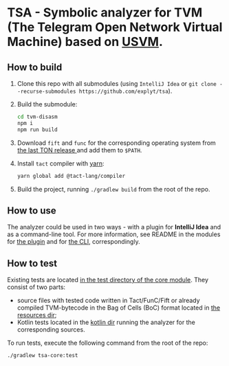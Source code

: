 # **TSA** - Symbolic analyzer for **TVM** (The Telegram Open Network Virtual Machine) based on [USVM](https://github.com/UnitTestBot/usvm).

## How to build

1. Clone this repo with all submodules (using `IntelliJ Idea` or `git clone --recurse-submodules https://github.com/explyt/tsa`).
2. Build the submodule:

    ```bash
    cd tvm-disasm
    npm i
    npm run build
    ```
3. Download `fift` and `func` for the corresponding operating system from [the last TON release ](https://github.com/ton-blockchain/ton/releases/) and add them to `$PATH`.
4. Install `tact` compiler with [yarn](https://classic.yarnpkg.com/lang/en/docs/install):
   ```bash
   yarn global add @tact-lang/compiler
   ```
5. Build the project, running `./gradlew build` from the root of the repo.

## How to use

The analyzer could be used in two ways - with a plugin for **IntelliJ Idea** and as a command-line tool. For more information,
see README in the modules for [the plugin](tsa-intellij/README.md) and for [the CLI](tsa-cli/README.md), correspondingly.

## How to test

Existing tests are located [in the test directory of the core module](tsa-core/src/test). They consist of two parts:

- source files with tested code written in Tact/FunC/Fift or already compiled TVM-bytecode in the Bag of Cells (BoC) format
located in [the resources dir](tsa-core/src/test/resources);
- Kotlin tests located in the [kotlin dir](tsa-core/src/test/kotlin) running the analyzer for the corresponding sources.

To run tests, execute the following command from the root of the repo:

`./gradlew tsa-core:test`
